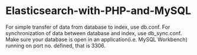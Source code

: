 # Elasticsearch-with-PHP-and-MySQL
For simple transfer of data from database to index, use db.conf.
For synchronization of data between database and index, use db_sync.conf.
Make sure your database is open in an application(i.e. MySQL Workbench) running on port no. defined, that is 3306.
